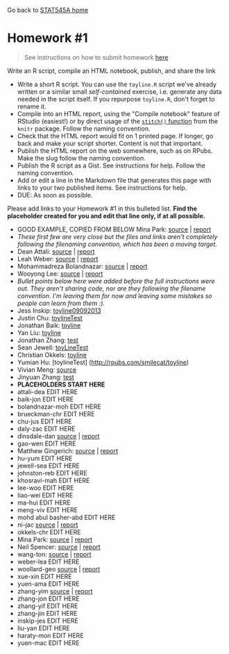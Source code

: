 Go back to [STAT545A home](current.html)

Homework #1
========================================================

> See instructions on how to submit homework [here](hw00_instructions.html)

Write an R script, compile an HTML notebook, publish, and share the link

  * Write a short R script. You can use the `toyline.R` script we've already written or a similar small *self-contained* exercise, i.e. generate any data needed in the script itself. If you repurpose `toyline.R`, don't forget to rename it.
  * Compile into an HTML report, using the "Compile notebook" feature of RStudio (easiest!) or by direct usage of the [`stitch()` function](http://yihui.name/knitr/demo/stitch/) from the `knitr` package. Follow the naming convention.
  * Check that the HTML report would fit on 1 printed page. If longer, go back and make your script shorter. Content is not that important.
  * Publish the HTML report on the web somewhere, such as on RPubs. Make the slug follow the naming convention.
  * Publish the R script as a Gist. See instructions for help. Follow the naming convention.
  * Add or edit a line in the Markdown file that generates this page with links to your two published items. See instructions for help.
  * DUE: As soon as possible.
  
Please add links to your Homework #1 in this bulleted list.  __Find the placeholder created for you and edit that line only, if at all possible.__
  
  * GOOD EXAMPLE, COPIED FROM BELOW Mina Park: [source](https://gist.github.com/parkm87/6541659#file-stat545a-2013-hw01_park-min-r) | [report](http://rpubs.com/parkm87/stat545a-2013-hw01_park-min)
  * _These first few are very close but the files and links aren't completely following the filenaming convention, which has been a moving target._
  * Dean Attali: [source](https://gist.github.com/daattali/6541111#file-stat545a-2013-hw01_attalidea-r) | [report](http://rpubs.com/daattali/STAT545A-2013-hw01_attaliDea)
  * Leah Weber: [source](https://gist.github.com/lweber21/6540819#file-stat545a-2013-hw01_weberlea-r) | [report](http://rpubs.com/lweber21/8425)
  * Mohammadreza Bolandnazar: [source](https://gist.github.com/ArephB/6534103) | [report](http://rpubs.com/aref/8410)
  * Wooyong Lee: [source](https://gist.github.com/folias/6537968) | [report](http://rpubs.com/folias/STAT545A-2013-hw02_leeWoo)
  * _Bullet points below here were added before the full instructions were out. They aren't sharing code, nor are they following the filename convention. I'm leaving them for now and leaving some mistakes so people can learn from them :)._
  * Jess Inskip: [toyline09092013](http://rpubs.com/jinskip/toyline09092013)
  * Justin Chu: [toylineTest](http://rpubs.com/cjustin/8316)
  * Jonathan Baik: [toyline](http://rpubs.com/jonnybaik/toyline)
  * Yan Liu: [toyline](http://rpubs.com/swallow0001/8296)
  * Jonathan Zhang: [test](http://rpubs.com/jzhang722/8350)
  * Sean Jewell: [toyLineTest](http://rpubs.com/jewellsean/8225)
  * Christian Okkels: [toyline](http://rpubs.com/cbokkels/toyline)
  * Yumian Hu: [toylineTest] (http://rpubs.com/smilecat/toyline)
  * Vivian Meng: [source](http://rpubs.com/vmeng321/cm01-toyline)
  * Jinyuan Zhang: [test](http://rpubs.com/zhangjinyuan/8397)
  * __PLACEHOLDERS START HERE__
  * attali-dea EDIT HERE
  * baik-jon EDIT HERE
  * bolandnazar-moh EDIT HERE
  * brueckman-chr EDIT HERE
  * chu-jus EDIT HERE
  * daly-zac EDIT HERE
  * dinsdale-dan [source](https://gist.github.com/danieldinsdale/6544174#file-stat545a-2013-hw01_dinsdale-dan-r) | [report](http://rpubs.com/danieldinsdale/stat545a-2013-hw01_dinsdale-dan)
  * gao-wen EDIT HERE
  * Matthew Gingerich: [source](https://gist.github.com/MattGingerich/6543524#file-stat545a-2013-hw01_gingerich-mat-r) | [report](http://rpubs.com/majugi/stat545a-2013-hw01_gingerich-mat)
  * hu-yum EDIT HERE
  * jewell-sea EDIT HERE
  * johnston-reb EDIT HERE
  * khosravi-mah EDIT HERE
  * lee-woo EDIT HERE
  * liao-wei EDIT HERE
  * ma-hui EDIT HERE
  * meng-viv EDIT HERE
  * mohd abul basher-abd EDIT HERE
  * ni-jac [source](https://gist.github.com/jacknii/6545831#file-stat545a-2013-hw01_ni-jac-r) | [report](http://rpubs.com/jackni/stat545a-2013-hw01_ni-jac)
  * okkels-chr EDIT HERE
  * Mina Park: [source](https://gist.github.com/parkm87/6541659#file-stat545a-2013-hw01_park-min-r) | [report](http://rpubs.com/parkm87/stat545a-2013-hw01_park-min)
  * Neil Spencer: [source](https://gist.github.com/neilspencer/6542018#file-stat545a-2013-hw01_spencer-nei-r) | [report](http://rpubs.com/neil_spencer/stat545a-2013-hw01_spencer-nei)
  * wang-ton: [source](https://gist.github.com/yzhxh/6542473#file-stat545a-2013-hw01_wang-ton-r) | [report](http://rpubs.com/yzhxh/stat545a-2013-hw01_wang-ton)
  * weber-lea EDIT HERE
  * woollard-geo [source](https://gist.github.com/geoffwoollard/6545119#file-stat545a-2013-hw01_woollard-geo-rmd) | [report](http://rpubs.com/gwoollard/stat545a-2013-hw01_woollard-geo)
  * xue-xin EDIT HERE
  * yuen-ama EDIT HERE
  * zhang-yim [source](https://gist.github.com/zym268/6543854#file-stat545a-2013-hw01_zhang-yim-r) | [report](http://rpubs.com/zym268/stat545a-2013-hw01_zhang-yim)
  * zhang-jon EDIT HERE
  * zhang-yif EDIT HERE
  * zhang-jin EDIT HERE
  * inskip-jes EDIT HERE
  * liu-yan EDIT HERE
  * haraty-mon EDIT HERE
  * yuen-mac EDIT HERE
